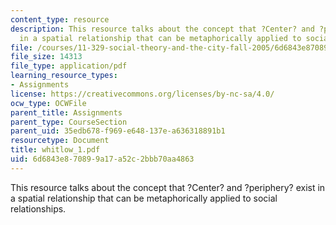 ```yaml
---
content_type: resource
description: This resource talks about the concept that ?Center? and ?periphery? exist
  in a spatial relationship that can be metaphorically applied to social relationships.
file: /courses/11-329-social-theory-and-the-city-fall-2005/6d6843e870899a17a52c2bbb70aa4863_whitlow_1.pdf
file_size: 14313
file_type: application/pdf
learning_resource_types:
- Assignments
license: https://creativecommons.org/licenses/by-nc-sa/4.0/
ocw_type: OCWFile
parent_title: Assignments
parent_type: CourseSection
parent_uid: 35edb678-f969-e648-137e-a636318891b1
resourcetype: Document
title: whitlow_1.pdf
uid: 6d6843e8-7089-9a17-a52c-2bbb70aa4863
---
```

This resource talks about the concept that ?Center? and ?periphery? exist in a spatial relationship that can be metaphorically applied to social relationships.